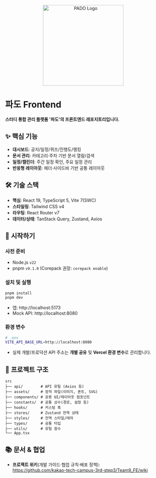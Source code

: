 <p align="center">
  <img src="https://github.com/user-attachments/assets/0cb819ae-1209-457d-a10b-669c1aec4c34" width="260px" alt="PADO Logo">
</p>

# 파도 Frontend

**스터디 통합 관리 플랫폼 '파도'의 프론트엔드 레포지토리입니다.**

## ✨ 핵심 기능

- **대시보드**: 공지/일정/퀴즈/진행도/랭킹
- **문서 관리**: 카테고리·주차 기반 문서 열람/검색
- **일정/캘린더**: 주간 일정 확인, 주요 일정 관리
- **반응형 레이아웃**: 헤더·사이드바 기반 공통 레이아웃

## 🛠️ 기술 스택

- **핵심**: React 19, TypeScript 5, Vite 7(SWC)
- **스타일링**: Tailwind CSS v4
- **라우팅**: React Router v7
- **데이터/상태**: TanStack Query, Zustand, Axios

## 🚀 시작하기

### 사전 준비

- Node.js `v22`
- pnpm `v9.1.0` (Corepack 권장: `corepack enable`)

### 설치 및 실행

```bash
pnpm install
pnpm dev
```

- 앱: http://localhost:5173
- Mock API: http://localhost:8080

### 환경 변수

```bash
# .env
VITE_API_BASE_URL=http://localhost:8080
```

- 실제 개발/프로덕션 API 주소는 **개별 공유** 및 **Vercel 환경 변수**로
  관리합니다.

## 📁 프로젝트 구조

```
src
├── api/        # API 유틸 (Axios 등)
├── assets/     # 정적 파일(이미지, 폰트, SVG)
├── components/ # 공용 UI/레이아웃 컴포넌트
├── constants/  # 공통 상수(경로, 설정 등)
├── hooks/      # 커스텀 훅
├── stores/     # Zustand 전역 상태
├── styles/     # 전역 스타일/테마
├── types/      # 공통 타입
├── utils/      # 유틸 함수
└── App.tsx
```

## 📚 문서 & 협업

- **프로젝트 위키**(개발 가이드·협업 규칙·배포 정책):  
  https://github.com/kakao-tech-campus-3rd-step3/Team9_FE/wiki
